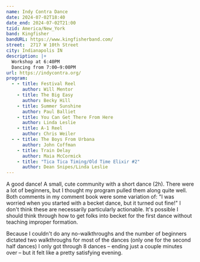 ```yaml
---
name: Indy Contra Dance
date: 2024-07-02T18:40
date_end: 2024-07-02T21:00
tzid: America/New_York
band: Kingfisher
bandURL: https://www.kingfisherband.com/
street:  2717 W 10th Street
city: Indianapolis IN
description: |+
  Workshop at 6:40PM  
  Dancing from 7:00–9:00PM
url: https://indycontra.org/
program:
  - - title: Festival Reel
      author: Will Mentor
    - title: The Big Easy
      author: Becky Hill
    - title: Summer Sunshine
      author: Paul Balliet
    - title: You Can Get There From Here
      author: Linda Leslie
    - title: A-1 Reel
      author: Chris Weiler
  - - title: The Boys From Urbana
      author: John Coffman
    - title: Train Delay
      author: Maia McCormick
    - title: "Tica Tica Timing/Old Time Elixir #2"
      author: Dean Snipes/Linda Leslie
---
```


A good dance! A small, cute community with a short dance (2h). There were a lot of beginners, but I thought my program pulled them along quite well. Both comments in my comment book were some variation of: "I was worried when you started with a becket dance, but it turned out fine!" I don't think these are necessarily particularly actionable. It's possible I should think through how to get folks into becket for the first dance without teaching improper formation.

Because I couldn't do any no-walkthroughs and the number of beginners dictated two walkthroughs for most of the dances (only one for the second half dances) I only got through 8 dances – ending just a couple minutes over – but it felt like a pretty satisfying evening.
